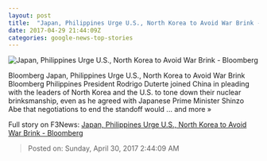 ```yaml
---
layout: post
title:  "Japan, Philippines Urge U.S., North Korea to Avoid War Brink - Bloomberg"
date: 2017-04-29 21:44:09Z
categories: google-news-top-stories
---
```


![Japan, Philippines Urge U.S., North Korea to Avoid War Brink - Bloomberg](https://assets.bwbx.io/images/users/iqjWHBFdfxIU/ifqQTGbAajyI/v0/1200x675.jpg)

Bloomberg Japan, Philippines Urge U.S., North Korea to Avoid War Brink Bloomberg Philippines President Rodrigo Duterte joined China in pleading with the leaders of North Korea and the U.S. to tone down their nuclear brinksmanship, even as he agreed with Japanese Prime Minister Shinzo Abe that negotiations to end the standoff would ... and more »


Full story on F3News: [Japan, Philippines Urge U.S., North Korea to Avoid War Brink - Bloomberg](http://www.f3nws.com/n/h2vaCG)

> Posted on: Sunday, April 30, 2017 2:44:09 AM
